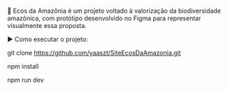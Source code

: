 🌱 Ecos da Amazônia é um projeto voltado à valorização da biodiversidade amazônica, com protótipo desenvolvido no Figma para representar visualmente essa proposta.

▶ Como executar o projeto:

git clone https://github.com/yaaszt/SiteEcosDaAmazonia.git

npm install

npm run dev
